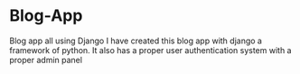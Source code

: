 # Blog-App
Blog app all using Django
I have created this blog app with django a framework of python. It also has a proper user authentication system with a proper admin panel
